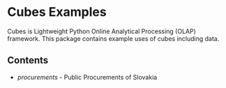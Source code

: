 Cubes Examples
==============

Cubes is Lightweight Python Online Analytical Processing (OLAP) framework. This
package contains example uses of cubes including data.

Contents
--------

* *procurements* - Public Procurements of Slovakia